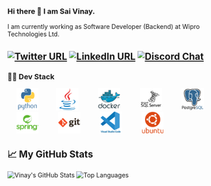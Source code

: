 ### Hi there 👋 I am Sai Vinay. 

I am currently working as Software Developer (Backend) at Wipro Technologies Ltd.

[![Twitter URL](https://img.shields.io/badge/Connect%20with%20me%20on%20-Twitter-blue)](https://twitter.com/pvinay1998)
[![LinkedIn URL](https://img.shields.io/badge/Connect%20with%20me%20on%20-LinkedIn-blue)](https://www.linkedin.com/in/saivinay8/)
[![Discord Chat](https://img.shields.io/discord/308323056592486420.svg)](https://discord.gg/)  
---

### :technologist: Dev Stack


<img src="https://github.com/devicons/devicon/blob/master/icons/python/python-original-wordmark.svg" alt="Python" width="50" height="50" hspace="20"/><img src="https://github.com/devicons/devicon/blob/master/icons/java/java-original.svg" alt="Java" width="50" height="50" hspace="20"/>  <img src="https://github.com/devicons/devicon/blob/master/icons/docker/docker-original-wordmark.svg" alt="Docker" width="50" height="50" hspace="20"/>  <img src="https://github.com/devicons/devicon/blob/master/icons/microsoftsqlserver/microsoftsqlserver-plain-wordmark.svg" alt="MS SQL Server" width="50" height="50" hspace="20" style="background-color:white"/>  <img src="https://github.com/devicons/devicon/blob/master/icons/postgresql/postgresql-original-wordmark.svg" alt="Postgresql" width="50" height="50" hspace="20"/>  <img src="https://github.com/devicons/devicon/blob/master/icons/spring/spring-original-wordmark.svg" alt="Spring Boot" width="50" height="50" hspace="20"/>  <img src="https://github.com/devicons/devicon/blob/master/icons/git/git-original-wordmark.svg" alt="Git" width="50" height="50" hspace="20"/>  <img src="https://github.com/devicons/devicon/blob/master/icons/vscode/vscode-original-wordmark.svg" alt="VSCode" width="50" height="50" hspace="20"/>  <img src="https://github.com/devicons/devicon/blob/master/icons/ubuntu/ubuntu-plain-wordmark.svg" alt="Ubuntu" width="50" height="50" hspace="20"/>


## &#x1f4c8; My GitHub Stats

<img alt="Vinay's GitHub Stats" src="https://github-readme-stats.vercel.app/api?username=V1NAY8&show_icons=true&hide_border=true&theme=gotham&include_all_commits=true&count_private=true" width=530/> <img alt="Top Languages" src="https://github-readme-stats.vercel.app/api/top-langs/?username=V1NAY8&custom_title=Languages%20I%20have%20used&layout=compact&theme=radical" width=370/>



